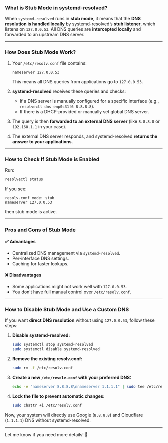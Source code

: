 ### **What is Stub Mode in systemd-resolved?**
When `systemd-resolved` runs in **stub mode**, it means that the **DNS resolution is handled locally** by systemd-resolved’s **stub listener**, which listens on `127.0.0.53`. All DNS queries are **intercepted locally** and forwarded to an upstream DNS server.

---

### **How Does Stub Mode Work?**
1. Your `/etc/resolv.conf` file contains:
   ```
   nameserver 127.0.0.53
   ```
   This means all DNS queries from applications go to `127.0.0.53`.

2. **systemd-resolved** receives these queries and checks:
   - If a DNS server is manually configured for a specific interface (e.g., `resolvectl dns enp0s31f6 8.8.8.8`).
   - If there is a DHCP-provided or manually set global DNS server.

3. The query is then **forwarded to an external DNS server** (like `8.8.8.8` or `192.168.1.1` in your case).

4. The external DNS server responds, and systemd-resolved **returns the answer to your applications**.

---

### **How to Check If Stub Mode is Enabled**
Run:
```bash
resolvectl status
```
If you see:
```
resolv.conf mode: stub
nameserver 127.0.0.53
```
then stub mode is active.

---

### **Pros and Cons of Stub Mode**
#### ✅ **Advantages**
- Centralized DNS management via `systemd-resolved`.
- Per-interface DNS settings.
- Caching for faster lookups.

#### ❌ **Disadvantages**
- Some applications might not work well with `127.0.0.53`.
- You don’t have full manual control over `/etc/resolv.conf`.

---

### **How to Disable Stub Mode and Use a Custom DNS**
If you want **direct DNS resolution** without using `127.0.0.53`, follow these steps:

1. **Disable systemd-resolved:**
   ```bash
   sudo systemctl stop systemd-resolved
   sudo systemctl disable systemd-resolved
   ```

2. **Remove the existing resolv.conf:**
   ```bash
   sudo rm -f /etc/resolv.conf
   ```

3. **Create a new `/etc/resolv.conf` with your preferred DNS:**
   ```bash
   echo -e "nameserver 8.8.8.8\nnameserver 1.1.1.1" | sudo tee /etc/resolv.conf
   ```

4. **Lock the file to prevent automatic changes:**
   ```bash
   sudo chattr +i /etc/resolv.conf
   ```

Now, your system will directly use Google (`8.8.8.8`) and Cloudflare (`1.1.1.1`) DNS without systemd-resolved.

---

Let me know if you need more details! 🚀
